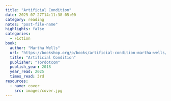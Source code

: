 ```yaml
---
title: "Artificial Condition"
date: 2025-07-27T14:11:38-05:00
category: reading
notes: "post-file-name"
highlights: false
categories:
  - Fiction
book:
  author: "Martha Wells"
  url: "https://bookshop.org/p/books/artificial-condition-martha-wells/9858231?ean=9781250186928&next=t"
  title: "Artificial Condition"
  publisher: "Tordotcom"
  publish_year: 2018
  year_read: 2025
  times_read: 3rd
resources:
  - name: cover
    src: images/cover.jpg
---
```


